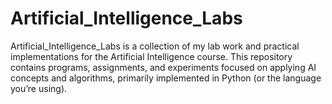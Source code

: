 # Artificial_Intelligence_Labs
Artificial_Intelligence_Labs is a collection of my lab work and practical implementations for the Artificial Intelligence course. This repository contains programs, assignments, and experiments focused on applying AI concepts and algorithms, primarily implemented in Python (or the language you’re using).
